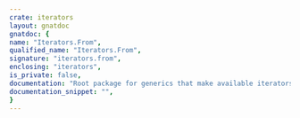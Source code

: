 ```yaml
---
crate: iterators
layout: gnatdoc
gnatdoc: {
name: "Iterators.From",
qualified_name: "Iterators.From",
signature: "iterators.from",
enclosing: "iterators",
is_private: false,
documentation: "Root package for generics that make available iterators starting from a\nstandard Ada container. Available features will vary slightly depending\non the actual container:\n* Iteration: available for all containers.\n* Indexing: available for vectors/maps (TODO: trees).\n* Collecting: available for all containers.",
documentation_snippet: "",
}
---
```

